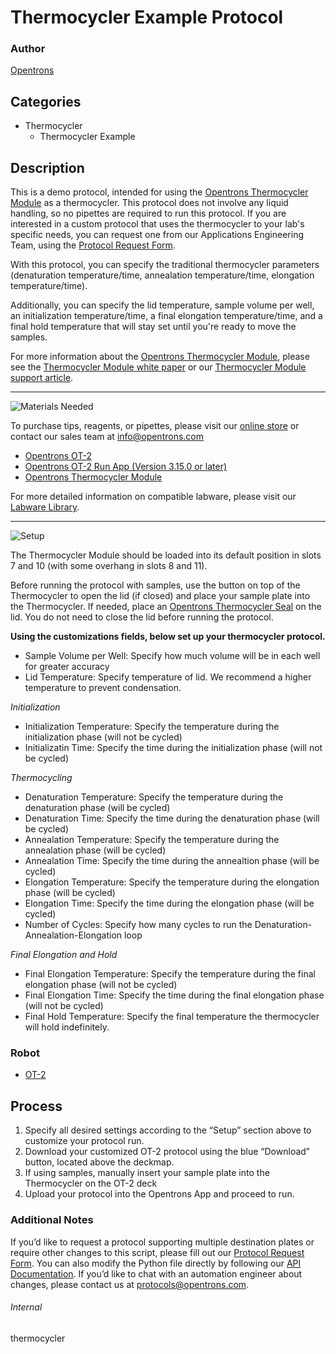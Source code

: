 # Thermocycler Example Protocol

### Author
[Opentrons](https://opentrons.com/)

## Categories
* Thermocycler
	* Thermocycler Example


## Description

This is a demo protocol, intended for using the [Opentrons Thermocycler Module](https://shop.opentrons.com/products/thermocycler-module) as a thermocycler. This protocol does not involve any liquid handling, so no pipettes are required to run this protocol. If you are interested in a custom protocol that uses the thermocycler to your lab's specific needs, you can request one from our Applications Engineering Team, using the [Protocol Request Form](https://opentrons-protocol-dev.paperform.co/).


With this protocol, you can specify the traditional thermocycler parameters (denaturation temperature/time, annealation temperature/time, elongation temperature/time).


Additionally, you can specify the lid temperature, sample volume per well, an initialization temperature/time, a final elongation temperature/time, and a final hold temperature that will stay set until you're ready to move the samples.


For more information about the [Opentrons Thermocycler Module](https://shop.opentrons.com/products/thermocycler-module), please see the [Thermocycler Module white paper](https://opentrons.com/publications/Opentrons-Thermocycler-Module-White-Paper.pdf) or our [Thermocycler Module support article](https://support.opentrons.com/en/articles/3469797-thermocycler-module).

---
![Materials Needed](https://s3.amazonaws.com/opentrons-protocol-library-website/custom-README-images/001-General+Headings/materials.png)

To purchase tips, reagents, or pipettes, please visit our [online store](https://shop.opentrons.com/) or contact our sales team at [info@opentrons.com](mailto:info@opentrons.com)

* [Opentrons OT-2](https://shop.opentrons.com/collections/ot-2-robot/products/ot-2)
* [Opentrons OT-2 Run App (Version 3.15.0 or later)](https://opentrons.com/ot-app/)
* [Opentrons Thermocycler Module](https://shop.opentrons.com/products/thermocycler-module)

For more detailed information on compatible labware, please visit our [Labware Library](https://labware.opentrons.com/).



---
![Setup](https://s3.amazonaws.com/opentrons-protocol-library-website/custom-README-images/001-General+Headings/Setup.png)

The Thermocycler Module should be loaded into its default position in slots 7 and 10 (with some overhang in slots 8 and 11).


Before running the protocol with samples, use the button on top of the Thermocycler to open the lid (if closed) and place your sample plate into the Thermocycler. If needed, place an [Opentrons Thermocycler Seal](https://shop.opentrons.com/products/thermocycler-seals) on the lid. You do not need to close the lid before running the protocol.


**Using the customizations fields, below set up your thermocycler protocol.**
* Sample Volume per Well: Specify how much volume will be in each well for greater accuracy
* Lid Temperature: Specify temperature of lid. We recommend a higher temperature to prevent condensation.

*Initialization*
* Initialization Temperature: Specify the temperature during the initialization phase (will not be cycled)
* Initializatin Time: Specify the time during the initialization phase (will not be cycled)

*Thermocycling*
* Denaturation Temperature: Specify the temperature during the denaturation phase (will be cycled)
* Denaturation Time: Specify the time during the denaturation phase (will be cycled)
* Annealation Temperature: Specify the temperature during the annealation phase (will be cycled)
* Annealation Time: Specify the time during the annealtion phase (will be cycled)
* Elongation Temperature: Specify the temperature during the elongation phase (will be cycled)
* Elongation Time: Specify the time during the elongation phase (will be cycled)
* Number of Cycles: Specify how many cycles to run the Denaturation-Annealation-Elongation loop

*Final Elongation and Hold*
* Final Elongation Temperature: Specify the temperature during the final elongation phase (will not be cycled)
* Final Elongation Time: Specify the time during the final elongation phase (will not be cycled)
* Final Hold Temperature: Specify the final temperature the thermocycler will hold indefinitely.


### Robot
* [OT-2](https://opentrons.com/ot-2)

## Process

1. Specify all desired settings according to the “Setup” section above to customize your protocol run.
2. Download your customized OT-2 protocol using the blue “Download” button, located above the deckmap.
3. If using samples, manually insert your sample plate into the Thermocycler on the OT-2 deck
4. Upload your protocol into the Opentrons App and proceed to run.

### Additional Notes

If you’d like to request a protocol supporting multiple destination plates or require other changes to this script, please fill out our [Protocol Request Form](https://opentrons-protocol-dev.paperform.co/). You can also modify the Python file directly by following our [API Documentation](https://docs.opentrons.com/OpentronsPythonAPIV2.pdf). If you’d like to chat with an automation engineer about changes, please contact us at [protocols@opentrons.com](mailto:protocols@opentrons.com).

###### Internal
thermocycler
